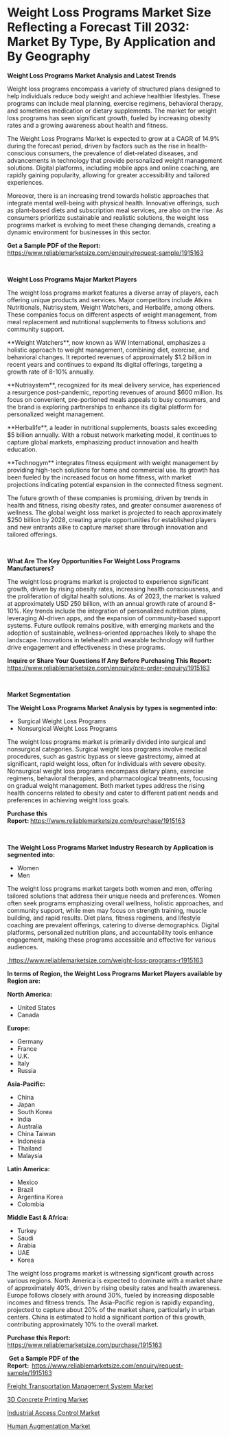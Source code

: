 <p><h1>Weight Loss Programs Market Size Reflecting a Forecast Till 2032: Market By Type, By Application and By Geography</h1></p><p><strong>Weight Loss Programs Market Analysis and Latest Trends</strong></p>
<p><p>Weight loss programs encompass a variety of structured plans designed to help individuals reduce body weight and achieve healthier lifestyles. These programs can include meal planning, exercise regimens, behavioral therapy, and sometimes medication or dietary supplements. The market for weight loss programs has seen significant growth, fueled by increasing obesity rates and a growing awareness about health and fitness.</p><p>The Weight Loss Programs Market is expected to grow at a CAGR of 14.9% during the forecast period, driven by factors such as the rise in health-conscious consumers, the prevalence of diet-related diseases, and advancements in technology that provide personalized weight management solutions. Digital platforms, including mobile apps and online coaching, are rapidly gaining popularity, allowing for greater accessibility and tailored experiences.</p><p>Moreover, there is an increasing trend towards holistic approaches that integrate mental well-being with physical health. Innovative offerings, such as plant-based diets and subscription meal services, are also on the rise. As consumers prioritize sustainable and realistic solutions, the weight loss programs market is evolving to meet these changing demands, creating a dynamic environment for businesses in this sector.</p></p>
<p><strong>Get a Sample PDF of the Report:&nbsp;</strong> <a href="https://www.reliablemarketsize.com/enquiry/request-sample/1915163?utm_campaign=1888&utm_medium=2&utm_source=Github&utm_content=ia&utm_term=10032025&utm_id=weight-loss-programs">https://www.reliablemarketsize.com/enquiry/request-sample/1915163</a></p>
<p>&nbsp;</p>
<p><strong>Weight Loss Programs Major Market Players</strong></p>
<p><p>The weight loss programs market features a diverse array of players, each offering unique products and services. Major competitors include Atkins Nutritionals, Nutrisystem, Weight Watchers, and Herbalife, among others. These companies focus on different aspects of weight management, from meal replacement and nutritional supplements to fitness solutions and community support.</p><p>**Weight Watchers**, now known as WW International, emphasizes a holistic approach to weight management, combining diet, exercise, and behavioral changes. It reported revenues of approximately $1.2 billion in recent years and continues to expand its digital offerings, targeting a growth rate of 8-10% annually.</p><p>**Nutrisystem**, recognized for its meal delivery service, has experienced a resurgence post-pandemic, reporting revenues of around $600 million. Its focus on convenient, pre-portioned meals appeals to busy consumers, and the brand is exploring partnerships to enhance its digital platform for personalized weight management.</p><p>**Herbalife**, a leader in nutritional supplements, boasts sales exceeding $5 billion annually. With a robust network marketing model, it continues to capture global markets, emphasizing product innovation and health education.</p><p>**Technogym** integrates fitness equipment with weight management by providing high-tech solutions for home and commercial use. Its growth has been fueled by the increased focus on home fitness, with market projections indicating potential expansion in the connected fitness segment.</p><p>The future growth of these companies is promising, driven by trends in health and fitness, rising obesity rates, and greater consumer awareness of wellness. The global weight loss market is projected to reach approximately $250 billion by 2028, creating ample opportunities for established players and new entrants alike to capture market share through innovation and tailored offerings.</p></p>
<p>&nbsp;</p>
<p><strong>What Are The Key Opportunities For Weight Loss Programs Manufacturers?</strong></p>
<p><p>The weight loss programs market is projected to experience significant growth, driven by rising obesity rates, increasing health consciousness, and the proliferation of digital health solutions. As of 2023, the market is valued at approximately USD 250 billion, with an annual growth rate of around 8-10%. Key trends include the integration of personalized nutrition plans, leveraging AI-driven apps, and the expansion of community-based support systems. Future outlook remains positive, with emerging markets and the adoption of sustainable, wellness-oriented approaches likely to shape the landscape. Innovations in telehealth and wearable technology will further drive engagement and effectiveness in these programs.</p></p>
<p><strong>Inquire or Share Your Questions If Any Before Purchasing This Report:</strong> <a href="https://www.reliablemarketsize.com/enquiry/pre-order-enquiry/1915163?utm_campaign=1888&utm_medium=2&utm_source=Github&utm_content=ia&utm_term=10032025&utm_id=weight-loss-programs">https://www.reliablemarketsize.com/enquiry/pre-order-enquiry/1915163</a></p>
<p>&nbsp;</p>
<p><strong>Market Segmentation</strong></p>
<p><strong>The Weight Loss Programs Market Analysis by types is segmented into:</strong></p>
<p><ul><li>Surgical Weight Loss Programs</li><li>Nonsurgical Weight Loss Programs</li></ul></p>
<p><p>The weight loss programs market is primarily divided into surgical and nonsurgical categories. Surgical weight loss programs involve medical procedures, such as gastric bypass or sleeve gastrectomy, aimed at significant, rapid weight loss, often for individuals with severe obesity. Nonsurgical weight loss programs encompass dietary plans, exercise regimens, behavioral therapies, and pharmacological treatments, focusing on gradual weight management. Both market types address the rising health concerns related to obesity and cater to different patient needs and preferences in achieving weight loss goals.</p></p>
<p><strong>Purchase this Report:&nbsp;</strong><a href="https://www.reliablemarketsize.com/purchase/1915163?utm_campaign=1888&utm_medium=2&utm_source=Github&utm_content=ia&utm_term=10032025&utm_id=weight-loss-programs">https://www.reliablemarketsize.com/purchase/1915163</a></p>
<p>&nbsp;</p>
<p><strong>The Weight Loss Programs Market Industry Research by Application is segmented into:</strong></p>
<p><ul><li>Women</li><li>Men</li></ul></p>
<p><p>The weight loss programs market targets both women and men, offering tailored solutions that address their unique needs and preferences. Women often seek programs emphasizing overall wellness, holistic approaches, and community support, while men may focus on strength training, muscle building, and rapid results. Diet plans, fitness regimens, and lifestyle coaching are prevalent offerings, catering to diverse demographics. Digital platforms, personalized nutrition plans, and accountability tools enhance engagement, making these programs accessible and effective for various audiences.</p></p>
<p><a href="https://www.reliablemarketsize.com/weight-loss-programs-r1915163?utm_campaign=1888&utm_medium=2&utm_source=Github&utm_content=ia&utm_term=10032025&utm_id=weight-loss-programs">&nbsp;https://www.reliablemarketsize.com/weight-loss-programs-r1915163</a></p>
<p><strong>In terms of Region, the Weight Loss Programs Market Players available by Region are:</strong></p>
<p>
    <p> <strong> North America: </strong>
        <ul>
            <li>United States</li>
            <li>Canada</li>
        </ul>
        </p> 
    <p> <strong> Europe: </strong>
        <ul>
            <li>Germany</li>
            <li>France</li>
            <li>U.K.</li>
            <li>Italy</li>
            <li>Russia</li>
        </ul>
        </p> 
    <p> <strong> Asia-Pacific: </strong>
        <ul>
            <li>China</li>
            <li>Japan</li>
            <li>South Korea</li>
            <li>India</li>
            <li>Australia</li>
            <li>China Taiwan</li>
            <li>Indonesia</li>
            <li>Thailand</li>
            <li>Malaysia</li>
        </ul>
        </p> 
    <p> <strong> Latin America: </strong>
        <ul>
            <li>Mexico</li>
            <li>Brazil</li>
            <li>Argentina Korea</li>
            <li>Colombia</li>
        </ul>
        </p> 
    <p> <strong> Middle East & Africa: </strong>
        <ul>
            <li>Turkey</li>
            <li>Saudi</li>
            <li>Arabia</li>
            <li>UAE</li>
            <li>Korea</li>
        </ul>
    </p>
    </p>
<p><p>The weight loss programs market is witnessing significant growth across various regions. North America is expected to dominate with a market share of approximately 40%, driven by rising obesity rates and health awareness. Europe follows closely with around 30%, fueled by increasing disposable incomes and fitness trends. The Asia-Pacific region is rapidly expanding, projected to capture about 20% of the market share, particularly in urban centers. China is estimated to hold a significant portion of this growth, contributing approximately 10% to the overall market.</p></p>
<p><strong>Purchase this Report: </strong><a href="https://www.reliablemarketsize.com/purchase/1915163?utm_campaign=1888&utm_medium=2&utm_source=Github&utm_content=ia&utm_term=10032025&utm_id=weight-loss-programs">https://www.reliablemarketsize.com/purchase/1915163</a></p>
<p>&nbsp;<strong>Get a Sample PDF of the Report:&nbsp;&nbsp;</strong><a href="https://www.reliablemarketsize.com/enquiry/request-sample/1915163?utm_campaign=1888&utm_medium=2&utm_source=Github&utm_content=ia&utm_term=10032025&utm_id=weight-loss-programs">https://www.reliablemarketsize.com/enquiry/request-sample/1915163</a></p>
<p><strong></strong></p>
<p><p><a href="https://github.com/gitfwelday/Market-Research-Report-List-1/blob/main/freight-transportation-management-system-market.md?utm_campaign=1888&utm_medium=2&utm_source=Github&utm_content=ia&utm_term=10032025&utm_id=weight-loss-programs">Freight Transportation Management System Market</a></p><p><a href="https://github.com/makzzochil/Market-Research-Report-List-1/blob/main/3d-concrete-printing-market.md?utm_campaign=1888&utm_medium=2&utm_source=Github&utm_content=ia&utm_term=10032025&utm_id=weight-loss-programs">3D Concrete Printing Market</a></p><p><a href="https://github.com/hayasiorover/Market-Research-Report-List-1/blob/main/industrial-access-control-market.md?utm_campaign=1888&utm_medium=2&utm_source=Github&utm_content=ia&utm_term=10032025&utm_id=weight-loss-programs">Industrial Access Control Market</a></p><p><a href="https://github.com/mronmizoe/Market-Research-Report-List-1/blob/main/human-augmentation-market.md?utm_campaign=1888&utm_medium=2&utm_source=Github&utm_content=ia&utm_term=10032025&utm_id=weight-loss-programs">Human Augmentation Market</a></p></p>